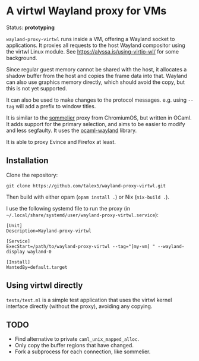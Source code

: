 # A virtwl Wayland proxy for VMs

Status: **prototyping**

`wayland-proxy-virtwl` runs inside a VM, offering a Wayland socket to applications.
It proxies all requests to the host Wayland compositor using the virtwl Linux module.
See https://alyssa.is/using-virtio-wl/ for some background.

Since regular guest memory cannot be shared with the host, it allocates a shadow buffer from the host and copies the frame data into that.
Wayland can also use graphics memory directly, which should avoid the copy, but this is not yet supported.

It can also be used to make changes to the protocol messages.
e.g. using `--tag` will add a prefix to window titles.

It is similar to the [sommelier][] proxy from ChromiumOS, but written in OCaml.
It adds support for the primary selection, and aims to be easier to modify and less segfaulty.
It uses the [ocaml-wayland][] library.

It is able to proxy Evince and Firefox at least.

## Installation

Clone the repository:

```
git clone https://github.com/talex5/wayland-proxy-virtwl.git
```

Then build with either opam (`opam install .`) or Nix (`nix-build .`).

I use the following systemd file to run the proxy
(in `~/.local/share/systemd/user/wayland-proxy-virtwl.service`):

```
[Unit]
Description=Wayland-proxy-virtwl

[Service]
ExecStart=/path/to/wayland-proxy-virtwl --tag="[my-vm] " --wayland-display wayland-0

[Install]
WantedBy=default.target
```

## Using virtwl directly

`tests/test.ml` is a simple test application that uses the virtwl kernel interface directly
(without the proxy), avoiding any copying.

## TODO

- Find alternative to private `caml_unix_mapped_alloc`.
- Only copy the buffer regions that have changed.
- Fork a subprocess for each connection, like sommelier.

[sommelier]: https://chromium.googlesource.com/chromiumos/platform2/+/main/vm_tools/sommelier/
[ocaml-wayland]: https://github.com/talex5/ocaml-wayland
